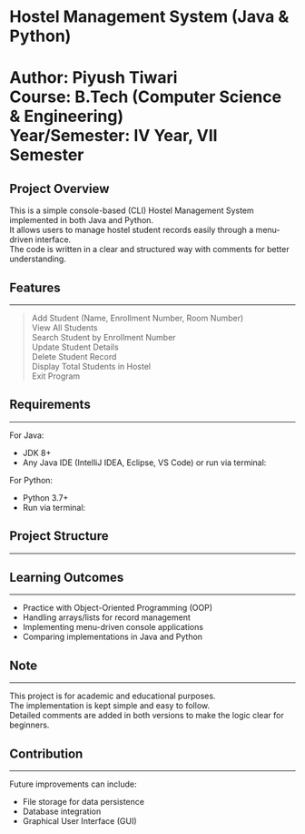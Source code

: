 # Hostel Management System (Java & Python)


Author: Piyush Tiwari  
Course: B.Tech (Computer Science & Engineering)  
Year/Semester: IV Year, VII Semester  
==========================================

## Project Overview
This is a simple console-based (CLI) Hostel Management System implemented in both Java and Python.  
It allows users to manage hostel student records easily through a menu-driven interface.  
The code is written in a clear and structured way with comments for better understanding.

## Features
--------------
> Add Student (Name, Enrollment Number, Room Number)  
> View All Students  
> Search Student by Enrollment Number  
> Update Student Details  
> Delete Student Record  
> Display Total Students in Hostel  
> Exit Program  

## Requirements
------------------------------------------
For Java:
- JDK 8+  
- Any Java IDE (IntelliJ IDEA, Eclipse, VS Code) or run via terminal:  

For Python:
- Python 3.7+  
- Run via terminal:


## Project Structure
------------------------------------------

## Learning Outcomes
------------------------------------------
- Practice with Object-Oriented Programming (OOP)  
- Handling arrays/lists for record management  
- Implementing menu-driven console applications  
- Comparing implementations in Java and Python  

## Note
------------------------------------------
This project is for academic and educational purposes.  
The implementation is kept simple and easy to follow.  
Detailed comments are added in both versions to make the logic clear for beginners.  

## Contribution
------------------------------------------
Future improvements can include:  
- File storage for data persistence  
- Database integration  
- Graphical User Interface (GUI)  
